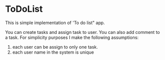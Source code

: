 # ToDoList
This is simple implementation of 'To do list" app.

You can create tasks and assign task to user.
You can also add comment to a task.
For simplicity purposes I make the following assumptions:
1. each user can be assign to only one task.
2. each user name in the system is unique

